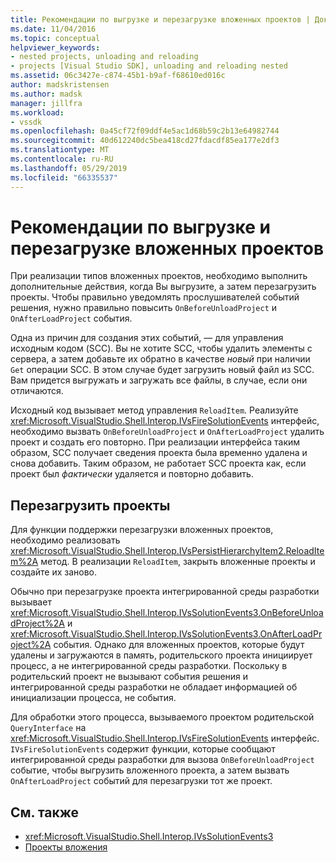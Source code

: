 ```yaml
---
title: Рекомендации по выгрузке и перезагрузке вложенных проектов | Документация Майкрософт
ms.date: 11/04/2016
ms.topic: conceptual
helpviewer_keywords:
- nested projects, unloading and reloading
- projects [Visual Studio SDK], unloading and reloading nested
ms.assetid: 06c3427e-c874-45b1-b9af-f68610ed016c
author: madskristensen
ms.author: madsk
manager: jillfra
ms.workload:
- vssdk
ms.openlocfilehash: 0a45cf72f09ddf4e5ac1d68b59c2b13e64982744
ms.sourcegitcommit: 40d612240dc5bea418cd27fdacdf85ea177e2df3
ms.translationtype: MT
ms.contentlocale: ru-RU
ms.lasthandoff: 05/29/2019
ms.locfileid: "66335537"
---
```

# <a name="considerations-for-unloading-and-reloading-nested-projects"></a>Рекомендации по выгрузке и перезагрузке вложенных проектов

При реализации типов вложенных проектов, необходимо выполнить дополнительные действия, когда Вы выгрузите, а затем перезагрузить проекты. Чтобы правильно уведомлять прослушивателей событий решения, нужно правильно повысить `OnBeforeUnloadProject` и `OnAfterLoadProject` события.

Одна из причин для создания этих событий, — для управления исходным кодом (SCC). Вы не хотите SCC, чтобы удалить элементы с сервера, а затем добавьте их обратно в качестве *новый* при наличии `Get` операции SCC. В этом случае будет загрузить новый файл из SCC. Вам придется выгружать и загружать все файлы, в случае, если они отличаются.

Исходный код вызывает метод управления `ReloadItem`. Реализуйте <xref:Microsoft.VisualStudio.Shell.Interop.IVsFireSolutionEvents> интерфейс, необходимо вызвать `OnBeforeUnloadProject` и `OnAfterLoadProject` удалить проект и создать его повторно. При реализации интерфейса таким образом, SCC получает сведения проекта была временно удалена и снова добавить. Таким образом, не работает SCC проекта как, если проект был *фактически* удаляется и повторно добавить.

## <a name="reload-projects"></a>Перезагрузить проекты

Для функции поддержки перезагрузки вложенных проектов, необходимо реализовать <xref:Microsoft.VisualStudio.Shell.Interop.IVsPersistHierarchyItem2.ReloadItem%2A> метод. В реализации `ReloadItem`, закрыть вложенные проекты и создайте их заново.

Обычно при перезагрузке проекта интегрированной среды разработки вызывает <xref:Microsoft.VisualStudio.Shell.Interop.IVsSolutionEvents3.OnBeforeUnloadProject%2A> и <xref:Microsoft.VisualStudio.Shell.Interop.IVsSolutionEvents3.OnAfterLoadProject%2A> события. Однако для вложенных проектов, которые будут удалены и загружаются в память, родительского проекта инициирует процесс, а не интегрированной среды разработки. Поскольку в родительский проект не вызывают события решения и интегрированной среды разработки не обладает информацией об инициализации процесса, не события.

Для обработки этого процесса, вызываемого проектом родительской `QueryInterface` на <xref:Microsoft.VisualStudio.Shell.Interop.IVsFireSolutionEvents> интерфейс. `IVsFireSolutionEvents` содержит функции, которые сообщают интегрированной среды разработки для вызова `OnBeforeUnloadProject` событие, чтобы выгрузить вложенного проекта, а затем вызвать `OnAfterLoadProject` событий для перезагрузки тот же проект.

## <a name="see-also"></a>См. также

- <xref:Microsoft.VisualStudio.Shell.Interop.IVsSolutionEvents3>
- [Проекты вложения](../../extensibility/internals/nesting-projects.md)
